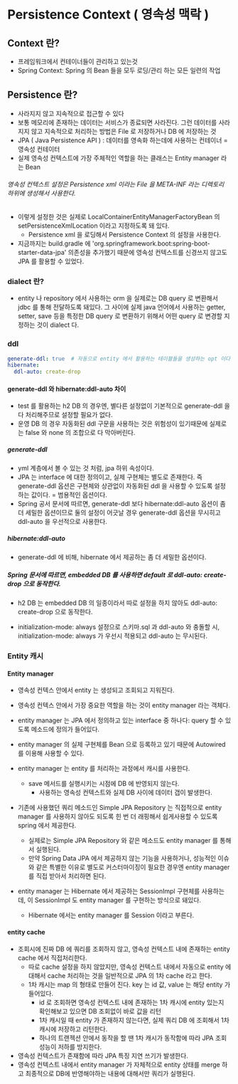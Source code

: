 # Persistence Context ( 영속성 맥락 )
## Context 란?
- 프레임워크에서 컨테이너들이 관리하고 있는것
- Spring Context: Spring 의 Bean 들을 모두 로딩/관리 하는 모든 일련의 작업

## Persistence 란?
- 사라지지 않고 지속적으로 접근할 수 있다
- 보통 메모리에 존재하는 데이터는 서비스가 종료되면 사라진다. 그런 데이터를 사라지지 않고 지속적으로 처리하는 방법은 File 로 저장하거나 DB 에 저장하는 것
- JPA ( Java Persistence API ) : 데이터를 영속화 하는데에 사용하는 컨테이너 = 영속성 컨테이터
- 실제 영속성 컨텍스트에 가장 주체적인 역할을 하는 클래스는 Entity manager 라는 Bean

###### 영속성 컨텍스트 설정은 Persistence xml 이라는 File 을 META-INF 라는 디렉토리 하위에 생성해서 사용한다.
- 이렇게 설정한 것은 실제로 LocalContainerEntityManagerFactoryBean 의 setPersistenceXmlLocation 이라고 지정하도록 돼 있다.
  - Persistence xml 을 로딩해서 Persistence Context 의 설정을 사용한다.
- 지금까지는 build.gradle 에 'org.springframework.boot:spring-boot-starter-data-jpa' 의존성을 추가했기 때문에 영속성 컨텍스트를 신경쓰지 않고도 JPA 를 활용할 수 있었다.

### dialect 란?
- entity 나 repository 에서 사용하는 orm 을 실제로는 DB query 로 변환해서 jdbc 를 통해 전달하도록 돼있다. 그 사이에 실제 java 언어에서 사용하는 getter, setter, save 등을 특정한 DB query 로 변환하기 위해서 어떤 query 로 변경할 지 정하는 것이 dialect 다.

### ddl
```yaml
generate-ddl: true  # 자동으로 entity 에서 활용하는 테이블들을 생성하는 opt 이다. default 는 false 다.
hibernate:
  ddl-auto: create-drop
```

#### generate-ddl 와 hibernate:ddl-auto 차이
- test 를 활용하는 h2 DB 의 경우엔, 별다른 설정없이 기본적으로 generate-ddl 을 다 처리해주므로 설정할 필요가 없다. 
- 운영 DB 의 경우 자동화된 ddl 구문을 사용하는 것은 위험성이 있기때문에 실제로는 false 와 none 의 조합으로 다 막아버린다.

##### generate-ddl
- yml 계층에서 볼 수 있는 것 처럼, jpa 하위 속성이다.
- JPA 는 interface 에 대한 정의이고, 실제 구현체는 별도로 존재한다. 즉 generate-ddl 옵션은 구현체와 상관없이 자동화된 ddl 을 사용할 수 있도록 설정하는 값이다. = 범용적인 옵션이다.
- Spring 공서 문서에 따르면, generate-ddl 보다 hibernate:ddl-auto 옵션이 좀 더 세밀한 옵션이므로 둘의 설정이 어긋날 경우 generate-ddl 옵션을 무시히고 ddl-auto 을 우선적으로 사용한다.

##### hibernate:ddl-auto
- generate-ddl 에 비해, hibernate 에서 제공하는 좀 더 세밀한 옵션이다.

##### Spring 문서에 따르면, embedded DB 를 사용하면 default 로 ddl-auto: create-drop 으로 동작한다.
- h2 DB 는 embedded DB 의 일종이라서 따로 설정을 하지 않아도 ddl-auto: create-drop 으로 동작한다.

- initialization-mode: always 설정으로 스키마.sql 과 ddl-auto 와 충돌할 시, initialization-mode: always 가 우선시 적용되고 ddl-auto 는 무시된다.

### Entity 캐시
#### Entity manager
- 영속성 컨텍스 안에서 entity 는 생성되고 조회되고 지워진다.
- 영속성 컨텍스 안에서 가장 중요한 역할을 하는 것이 entity manager 라는 객체다.
- entity manager 는 JPA 에서 정의하고 있는 interface 중 하나다: query 할 수 있도록 메소드에 정의가 들어있다.
- entity manager 의 실제 구현체를 Bean 으로 등록하고 있기 때문에 Autowired 를 이용해 사용할 수 있다.
- entity manager 는 entity 를 처리하는 과정에서 캐시를 사용한다.
  - save 메서드를 실행시키는 시점에 DB 에 반영되지 않는다.
    - 사용하는 영속성 컨텍스트와 실제 DB 사이에 데이터 갭이 발생한다.

- 기존에 사용했던 쿼리 메소드인 Simple JPA Repository 는 직접적으로 entity manager 를 사용하지 않아도 되도록 힌 번 더 래핑해서 쉽게사용할 수 있도록 spring 에서 제공한다.
  - 실제로는 Simple JPA Repository 와 같은 메소드도 entity manager 를 통해서 실행된다.
  - 만약 Spring Data JPA 에서 제공하지 않는 기능을 사용하거나, 성능적인 이슈와 같은 특별한 이유로 별도로 커스터마이징이 필요한 경우엔 entity manager 를 직접 받아서 처리하면 된다.
- entity manager 는 Hibernate 에서 제공하는 SessionImpl 구현체를 사용하는데, 이 SessionImpl 도 entity manager 를 구현하는 방식으로 돼있다.
  - Hibernate 에서는 entity manager 를 Session 이라고 부른다.

#### entity cache
- 조회시에 진짜 DB 에 쿼리를 조회하지 않고, 영속성 컨텍스트 내에 존재하는 entity cache 에서 직접처리한다.
  - 따로 cache 설정을 하지 않았지만, 영속성 컨텍스트 내에서 자동으로 entity 에 대해서 cache 처리하는 것을 일반적으로 JPA 의 1차 cache 라고 한다.
  - 1차 캐시는 map 의 형태로 만들어 진다. key 는 id 값, value 는 해당 entity 가 들어있다.
    - id 로 조회하면 영속성 컨텍스트 내에 존재하는 1차 캐시에 entity 있는지 확인해보고 있으면 DB 조회없이 바로 값을 리턴
    - 1차 캐시일 때 entity 가 존재하지 않는다면, 실제 쿼리 DB 에 조회해서 1차 캐시에 저장하고 리턴한다.
    - 하나의 트랜젝션 안에서 동작을 할 땐 1차 캐시가 동작함에 따라 JPA 조회 성능이 저하를 방지한다.
- 영속성 컨텍스트가 존재함에 따라 JPA 특징 지연 쓰기가 발생한다.
- 영속성 컨텍스트 내에서 entity manager 가 자체적으로 entity 상태를 merge 하고 최종적으로 DB에 반영해야하는 내용에 대해서만 쿼리가 실행된다.